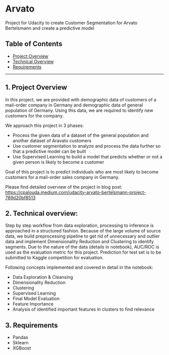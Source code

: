 # Arvato
Project for Udacity to create Customer Segmentation for Arvato Bertelsmann and create a predictive model

## Table of Contents

- [Project Overview](#projectoverview)
- [Technical Overview](#technicaloverview)
- [Requirements](#requirements)



***

<a id='projectoverview'></a>

## 1. Project Overview

In this project, we are provided with demographic data of customers of a mail-order company in Germany and demographic data of general population of Germany. Using this data, we are required to identify new customers for the company.

We approach this project in 3 phases:
* Process the given data of a dataset of the general population and another dataset of Aravato customers
* Use customer segmentation to analyze and process the data further so that a predictive model can be built
* Use Supervised Learning to build a model that predicts whether or not a given person is likely to become a customer

Goal of this project is to predict individuals who are most likely to become customers for a mail-order sales company in Germany.

Please find detailed overview of the project in blog post: https://cpalouda.medium.com/udacity-arvato-bertelsmann-project-789d20bf8513

<a id='technicaloverview'></a>

## 2. Technical overview:

Step by step workflow from data exploration, processing to inference is approached in a structured fashion. Because of the large volume of source data, we build preprocessing pipeline  to get rid of unnecessary and outlier data and implement Dimensionality Reduction and Clustering to identify segments. Due to the nature of the data (details in notebook), AUC/ROC is used as the evaluation metric for this project. Prediction for test set is to be submitted to Kaggle competition for evaluation.

Following concepts implemented and covered in detail in the notebook: 
* Data Exploration & Cleansing
* Dimensionality Reduction
* Clustering
* Supervised Learning
* Final Model Evaluation
* Feature Importance
* Analysis of identified important features in clusters to find relevance

## 3. Requirements

* Pandas
* Sklearn
* XGBoost

